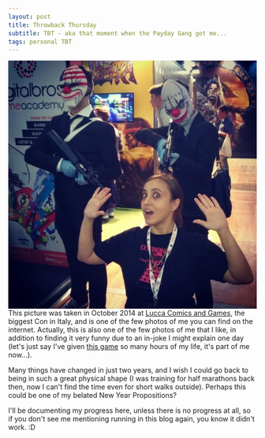 ```yaml
---
layout: post
title: Throwback Thursday
subtitle: TBT - aka that moment when the Payday Gang got me...
tags: personal TBT
---
```


<img src="/img/TBT.jpg" alt="a picture of Melyanna and two Payday2 cosplayers" align="left" style="PADDING-RIGHT: 5px"/> This picture was taken in October 2014 at [Lucca Comics and Games](http://www.luccacomicsandgames.com/it/lcg/home/), the biggest Con in Italy, and is one of the few photos of me you can find on the internet.
Actually, this is also one of the few photos of me that I like, in addition to finding it very funny due to an in-joke I might explain one day (let's just say I've given [this game](http://www.overkillsoftware.com/games/payday-2/) so many hours of my life, it's part of me now...).

Many things have changed in just two years, and I wish I could go back to being in such a great physical shape (I was training for half marathons back then, now I can't find the time even for short walks outside).
Perhaps this could be one of my belated New Year Propositions?

I'll be documenting my progress here, unless there is no progress at all, so if you don't see me mentioning running in this blog again, you know it didn't work. :D
